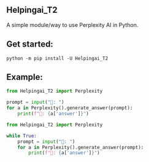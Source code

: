 ## Helpingai_T2

A simple module/way to use Perplexity AI in Python.

## Get started:

```
python -m pip install -U Helpingai_T2 
```

## Example:

```python
from Helpingai_T2 import Perplexity

prompt = input("👦: ")
for a in Perplexity().generate_answer(prompt):
    print(f"🤖: {a['answer']}")
```
```python
from Helpingai_T2 import Perplexity

while True:
    prompt = input("👦: ")
    for a in Perplexity().generate_answer(prompt):
        print(f"🤖: {a['answer']}")
```
